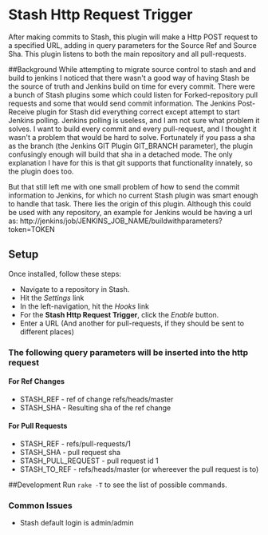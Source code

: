 # Stash Http Request Trigger

After making commits to Stash, this plugin will make a Http POST request to a specified URL, adding in query parameters for the Source Ref and Source Sha.  This plugin listens to both the main repository and all pull-requests.

##Background
While attempting to migrate source control to stash and and build to jenkins I noticed that there wasn't a good way of having Stash be the source of truth and Jenkins build on time for every commit.  There were a bunch of Stash plugins some which could listen for Forked-repository pull requests and some that would send commit information.  The Jenkins Post-Receive plugin for Stash did everything correct except attempt to start Jenkins polling.  Jenkins polling is useless, and I am not sure what problem it solves.  I want to build every commit and every pull-request, and I thought it wasn't a problem that would be hard to solve.  Fortunately if you pass a sha as the branch (the Jenkins GIT Plugin GIT_BRANCH parameter), the plugin confusingly enough will build that sha in a detached mode.  The only explanation I have for this is that git supports that functionality innately, so the plugin does too.

But that still left me with one small problem of how to send the commit information to Jenkins, for which no current Stash plugin was smart enough to handle that task.  There lies the origin of this plugin.  Although this could be used with any repository, an example for Jenkins would be having a url as:
http://jenkins/job/JENKINS_JOB_NAME/buildwithparameters?token=TOKEN

## Setup

Once installed, follow these steps:
- Navigate to a repository in Stash.
- Hit the *Settings* link
- In the left-navigation, hit the *Hooks* link
- For the **Stash Http Request Trigger**, click the *Enable* button.
- Enter a URL (And another for pull-requests, if they should be sent to different places)


### The following query parameters will be inserted into the http request
#### For Ref Changes
* STASH_REF - ref of change refs/heads/master
* STASH_SHA - Resulting sha of the ref change

#### For Pull Requests
* STASH_REF - refs/pull-requests/1
* STASH_SHA - pull request sha
* STASH_PULL_REQUEST - pull request id 1
* STASH_TO_REF - refs/heads/master (or whereever the pull request is to)

##Development
Run `rake -T` to see the list of possible commands.

### Common Issues
* Stash default login is admin/admin
